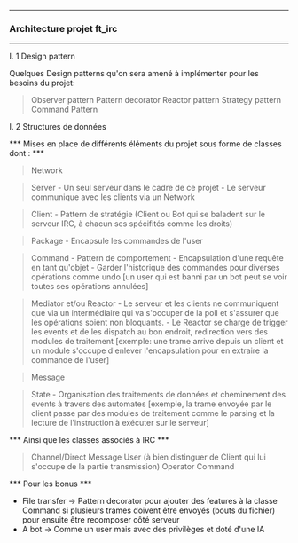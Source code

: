 ----------------------------------
### Architecture projet ft_irc ###
----------------------------------

I. 1 Design pattern

Quelques Design patterns qu'on sera amené à implémenter pour les besoins du projet:

> Observer pattern
> Pattern decorator
> Reactor pattern
> Strategy pattern
> Command Pattern

I. 2 Structures de données

*** Mises en place de différents éléments du projet sous forme de classes dont : ***

> Network

> Server
	- Un seul serveur dans le cadre de ce projet
	- Le serveur communique avec les clients via un Network

> Client
	- Pattern de stratégie (Client ou Bot qui se baladent sur le serveur IRC, à chacun ses spécifités comme les droits)

> Package
	- Encapsule les commandes de l'user

> Command 
	- Pattern de comportement
	- Encapsulation d'une requête en tant qu'objet
	- Garder l'historique des commandes pour diverses opérations comme undo [un user qui est banni par un bot peut se voir toutes ses opérations annulées]

> Mediator et/ou Reactor
	- Le serveur et les clients ne communiquent que via un intermédiaire qui va s'occuper de la poll et s'assurer que les opérations soient non bloquants.
	- Le Reactor se charge de trigger les events et de les dispatch au bon endroit, redirection vers des modules de traitement [exemple: une trame arrive depuis un client et un module s'occupe d'enlever l'encapsulation pour en extraire la commande de l'user]

> Message

> State
	- Organisation des traitements de données et cheminement des events à travers des automates [exemple, la trame envoyée par le client passe par des modules de traitement comme le parsing et la lecture de l'instruction à exécuter sur le serveur]

*** Ainsi que les classes associés à IRC ***

> Channel/Direct Message
> User (à bien distinguer de Client qui lui s'occupe de la partie transmission)
> Operator
> Command

*** Pour les bonus ***

- File transfer -> Pattern decorator pour ajouter des features à la classe Command si plusieurs trames doivent être envoyés (bouts du fichier) pour ensuite être recomposer côté serveur
- A bot -> Comme un user mais avec des privilèges et doté d'une IA

